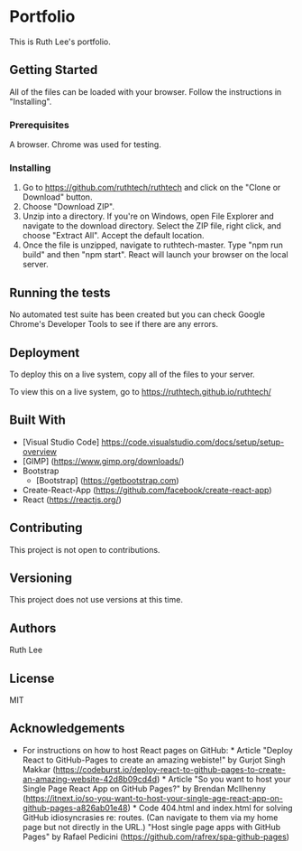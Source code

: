 # Portfolio 
This is Ruth Lee's portfolio. 

## Getting Started
All of the files can be loaded with your browser. Follow the instructions in "Installing".

### Prerequisites
A browser. Chrome was used for testing. 

### Installing
1. Go to https://github.com/ruthtech/ruthtech and click on the "Clone or Download" button. 
2. Choose "Download ZIP". 
3. Unzip into a directory. If you're on Windows, open File Explorer and navigate to the download directory. Select the ZIP file, right click, and choose "Extract All". Accept the default location.
4. Once the file is unzipped, navigate to ruthtech-master. Type "npm run build" and then "npm start". React will launch your browser on the local server. 


## Running the tests
No automated test suite has been created but you can check Google Chrome's Developer Tools to see if there are any errors. 

## Deployment
To deploy this on a live system, copy all of the files to your server. 

To view this on a live system, go to https://ruthtech.github.io/ruthtech/

## Built With
* [Visual Studio Code] https://code.visualstudio.com/docs/setup/setup-overview
* [GIMP] (https://www.gimp.org/downloads/)
* Bootstrap
     * [Bootstrap] (https://getbootstrap.com)
* Create-React-App (https://github.com/facebook/create-react-app)
* React (https://reactjs.org/)


## Contributing
This project is not open to contributions.

## Versioning
This project does not use versions at this time. 

## Authors
Ruth Lee

## License
MIT

## Acknowledgements
* For instructions on how to host React pages on GitHub:
      * Article "Deploy React to GitHub-Pages to create an amazing webiste!" by Gurjot Singh Makkar (https://codeburst.io/deploy-react-to-github-pages-to-create-an-amazing-website-42d8b09cd4d)
      * Article "So you want to host your Single Page React App on GitHub Pages?" by Brendan McIlhenny (https://itnext.io/so-you-want-to-host-your-single-age-react-app-on-github-pages-a826ab01e48)
      * Code 404.html and index.html for solving GitHub idiosyncrasies re: routes. (Can navigate to them via my home page but not directly in the URL.) "Host single page apps with GitHub Pages" by Rafael Pedicini (https://github.com/rafrex/spa-github-pages)
